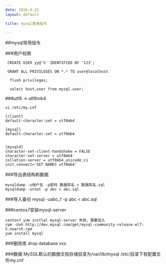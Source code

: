 ```yaml
---
date: 2016-9-22
layout: default

title: mysql常用指令

---
```


##mysql常用指令

###用户权限

	 CREATE USER yy@'%' IDENTIFIED BY '123';
	 
	 GRANT ALL PRIVILEGES ON *.* TO user@localhost
	 
	  flush privileges;
	  
	  select host,user from mysql.user; 
	  
	 
###utf8 -> utf8mb4 

 	vi /etc/my.cnf
	  
 	[client]
	default-character-set = utf8mb4
	
	[mysql]
	default-character-set = utf8mb4
	
	
	[mysqld]
	character-set-client-handshake = FALSE
	character-set-server = utf8mb4
	collation-server = utf8mb4_unicode_ci
	init_connect='SET NAMES utf8mb4'


###导出表结构和数据

	mysqldump -u用户名 -p密码 数据库名 > 数据库名.sql
	mysqldump -uroot -p abc > abc.sql
	
###导入备份
	mysql -uabc_f -p abc < abc.sql
	
###centos7安装mysql-server

	centos7 yum instlal mysql-server 失败，需要加入
	rpm -Uvh http://dev.mysql.com/get/mysql-community-release-el7-5.noarch.rpm
	yum install mysql


###删除库
drop database xxx

###数据
	MySQL默认的数据文档存储目录为/var/lib/mysql
	/etc/目录下有配置文件my.cnf
    


